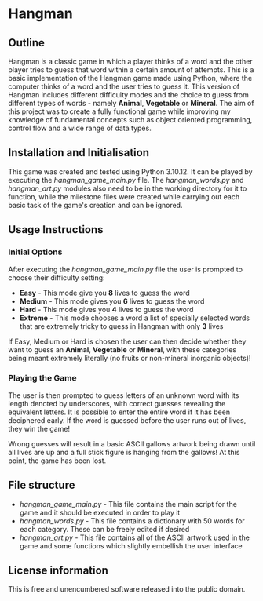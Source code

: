 # Hangman

## Outline
Hangman is a classic game in which a player thinks of a word and the other player tries to guess that word within a certain amount of attempts. This is a basic implementation of the Hangman game made using Python, where the computer thinks of a word and the user tries to guess it. This version of Hangman includes different difficulty modes and the choice to guess from different types of words - namely **Animal**, **Vegetable** or **Mineral**. The aim of this project was to create a fully functional game while improving my knowledge of fundamental concepts such as object oriented programming, control flow and a wide range of data types.

## Installation and Initialisation
This game was created and tested using Python 3.10.12. It can be played by executing the *hangman_game_main.py* file. The *hangman_words.py* and *hangman_art.py* modules also need to be in the working directory for it to function, while the milestone files were created while carrying out each basic task of the game's creation and can be ignored.

## Usage Instructions
### Initial Options 
After executing the *hangman_game_main.py* file the user is prompted to choose their difficulty setting:
- **Easy** - This mode give you **8** lives to guess the word
- **Medium** - This mode gives you **6** lives to guess the word
- **Hard** - This mode gives you **4** lives to guess the word
- **Extreme** - This mode chooses a word a list of specially selected words that are extremely tricky to guess in Hangman with only **3** lives

If Easy, Medium or Hard is chosen the user can then decide whether they want to guess an **Animal**, **Vegetable** or **Mineral**, with these categories being meant extremely literally (no fruits or non-mineral inorganic objects)!

### Playing the Game
The user is then prompted to guess letters of an unknown word with its length denoted by underscores, with correct guesses revealing the equivalent letters. It is possible to enter the entire word if it has been deciphered early. If the word is guessed before the user runs out of lives, they win the game!

Wrong guesses will result in a basic ASCII gallows artwork being drawn until all lives are up and a full stick figure is hanging from the gallows! At this point, the game has been lost.

## File structure
- *hangman_game_main.py* - This file contains the main script for the game and it should be executed in order to play it
- *hangman_words.py* - This file contains a dictionary with 50 words for each category. These can be freely edited if desired
- *hangman_art.py* - This file contains all of the ASCII artwork used in the game and some functions which slightly embellish the user interface

## License information
This is free and unencumbered software released into the public domain.




